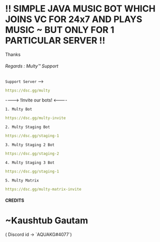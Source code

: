 <h1>!! SIMPLE JAVA MUSIC BOT WHICH JOINS VC FOR 24x7 AND PLAYS MUSIC ~ BUT ONLY FOR 1 PARTICULAR SERVER !!</h1>


Thanks
<h6>Regards : Multy™️ Support</h6>

`Support Server`  --> 
```yaml
https://dsc.gg/multy 
```

---->    !Invite our bots!    <----

`1. Multy Bot`

```yaml
https://dsc.gg/multy-invite
```

`2. Multy Staging Bot`

```yaml
https://dsc.gg/staging-1
```

`3. Multy Staging 2 Bot`

```yaml
https://dsc.gg/staging-2
```

`4. Multy Staging 3 Bot`

```yaml
https://dsc.gg/staging-1
```

`5. Multy Matrix`

```yaml
https://dsc.gg/multy-matrix-invite
```

 
<h4> CREDITS </h4>

<h1>~Kaushtub Gautam </h1> ( Discord id -> `AQUAKG#4077`)

